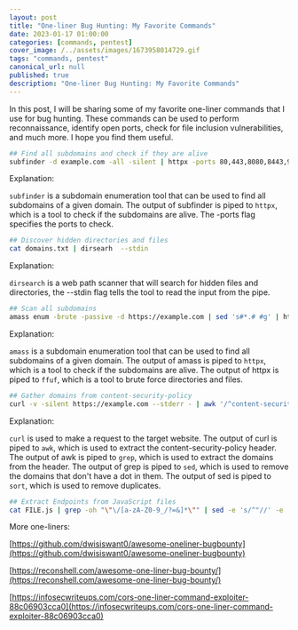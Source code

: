 ```yaml
---
layout: post
title: "One-liner Bug Hunting: My Favorite Commands"
date: 2023-01-17 01:00:00
categories: [commands, pentest]
cover_image: /../assets/images/1673958014729.gif
tags: "commands, pentest"
canonical_url: null
published: true
description: "One-liner Bug Hunting: My Favorite Commands"
---
```


In this post, I will be sharing some of my favorite one-liner commands that I use for bug hunting. These commands can be used to perform reconnaissance, identify open ports, check for file inclusion vulnerabilities, and much more. I hope you find them useful.

```bash
## Find all subdomains and check if they are alive
subfinder -d example.com -all -silent | httpx -ports 80,443,8080,8443,9001,9002,9000 -follow-redirects -status-code -title -content-length
```

Explanation:

`subfinder` is a subdomain enumeration tool that can be used to find all subdomains of a given domain. The output of subfinder is piped to `httpx`, which is a tool to check if the subdomains are alive. The -ports flag specifies the ports to check.

```bash
## Discover hidden directories and files
cat domains.txt | dirsearh  --stdin
```

Explanation:

`dirsearch` is a web path scanner that will search for hidden files and directories, the --stdin flag tells the tool to read the input from the pipe.

```bash
## Scan all subdomains
amass enum -brute -passive -d https://example.com | sed 's#*.# #g' | httpx -silent -threads 10 | xargs -I@ sh -c 'ffuf -w wordlist.txt -u @/FUZZ -mc 200'
```

Explanation:

`amass` is a subdomain enumeration tool that can be used to find all subdomains of a given domain. The output of amass is piped to `httpx`, which is a tool to check if the subdomains are alive. The output of httpx is piped to `ffuf`, which is a tool to brute force directories and files.

```bash
## Gather domains from content-security-policy
curl -v -silent https://example.com --stderr - | awk '/^content-security-policy:/' | grep -Eo "[a-zA-Z0-9./?=_-]*" |  sed -e '/\./!d' -e '/[^A-Za-z0-9._-]/d' -e 's/^\.//' | sort -u
```

Explanation:

`curl` is used to make a request to the target website. The output of curl is piped to `awk`, which is used to extract the content-security-policy header. The output of awk is piped to `grep`, which is used to extract the domains from the header. The output of grep is piped to `sed`, which is used to remove the domains that don't have a dot in them. The output of sed is piped to `sort`, which is used to remove duplicates.

```bash
## Extract Endpoints from JavaScript files
cat FILE.js | grep -oh "\"\/[a-zA-Z0-9_/?=&]*\"" | sed -e 's/^"//' -e 's/"$//' | sort -u
```

More one-liners:

[https://github.com/dwisiswant0/awesome-oneliner-bugbounty](https://github.com/dwisiswant0/awesome-oneliner-bugbounty)

[https://reconshell.com/awesome-one-liner-bug-bounty/](https://reconshell.com/awesome-one-liner-bug-bounty/)

[https://infosecwriteups.com/cors-one-liner-command-exploiter-88c06903cca0](https://infosecwriteups.com/cors-one-liner-command-exploiter-88c06903cca0)
